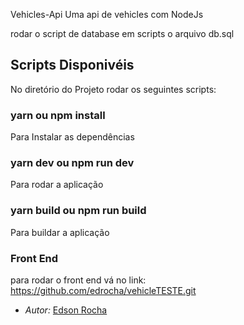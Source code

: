 Vehicles-Api
Uma api de vehicles com NodeJs

rodar o script de database em scripts o arquivo db.sql

## Scripts Disponivéis

No diretório do Projeto rodar os seguintes scripts:

### yarn ou npm install

Para Instalar as dependências

### yarn dev ou npm run dev

Para rodar a aplicação

### yarn build ou npm run build

Para buildar a aplicação


### Front End
para rodar o front end vá no link: https://github.com/edrocha/vehicleTESTE.git

- *Autor:* [Edson Rocha](https://www.linkedin.com/in/edson-rocha-77539265)
